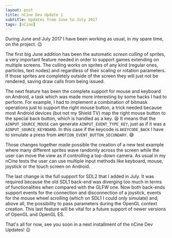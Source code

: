 ```yaml
---
layout: post
title: nCine Dev Update 1
subtitle: Updates from June to July 2017
tags: [nCine]
---
```


During June and July 2017 I have been working as usual, in my spare time, on the project. :wink:

The first big June addition has been the automatic *screen culling* of sprites, a very important feature needed in order to support games extending on multiple screens. The culling works on sprites of any kind (regular ones, particles, text nodes) and regardless of their scaling or rotation parameters. If those sprites are completely outside of the screen they will just not be rendered, saving draw calls from being issued. 

The next feature has been the complete support for mouse and keyboard on Android, a task which was made more interesting by some hacks I had to perform. For example, I had to implement a combination of bitmask operations just to support the right mouse button, a trick needed because most Android devices (but not my Shield TV) map the right mouse button to the special back button, which is handled as a key. :tired_face:
It means that the `AINPUT_SOURCE_MOUSE` can generate `AINPUT_EVENT_TYPE_KEY`, just as if it was a `AINPUT_SOURCE_KEYBOARD`. In this case if the keycode is `AKEYCODE_BACK` I have to simulate a press from `AMOTION_EVENT_BUTTON_SECONDARY`. :sweat_smile:

Those changes together made possible the creation of a new test example where many different sprites wave randomly across the screen while the user can move the view as if controlling a top-down camera. As usual in my nCine tests the user can use multiple input methods like keyboard, mouse, joystick or the touch screen on Android.

The last change is the full support for SDL2 that I added in July. It was required because the old SDL1 back-end was diverging too much in terms of functionalities when compared with the GLFW one. Now both back-ends support events for the connection and disconnection of a joystick, events for the mouse wheel scrolling (which on SDL1 I could only simulate) and, above all, the possibility to pass parameters during the OpenGL context creation. This last feature will be vital for a future support of newer versions of OpenGL and OpenGL ES.

That's all for now, see you soon in a next installment of the nCine Dev Updates! :wink:
